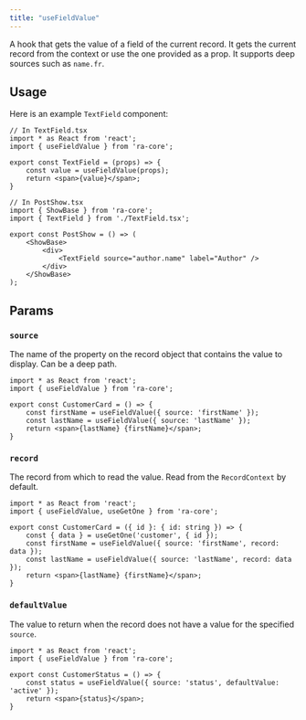 ```yaml
---
title: "useFieldValue"
---
```


A hook that gets the value of a field of the current record. It gets the current record from the context or use the one provided as a prop. It supports deep sources such as `name.fr`.

## Usage

Here is an example `TextField` component:

```tsx
// In TextField.tsx
import * as React from 'react';
import { useFieldValue } from 'ra-core';

export const TextField = (props) => {
    const value = useFieldValue(props);
    return <span>{value}</span>;
}

// In PostShow.tsx
import { ShowBase } from 'ra-core';
import { TextField } from './TextField.tsx';

export const PostShow = () => (
    <ShowBase>
        <div>
            <TextField source="author.name" label="Author" />
        </div>
    </ShowBase>
);
```

## Params

### `source`

The name of the property on the record object that contains the value to display. Can be a deep path.

```tsx
import * as React from 'react';
import { useFieldValue } from 'ra-core';

export const CustomerCard = () => {
    const firstName = useFieldValue({ source: 'firstName' });
    const lastName = useFieldValue({ source: 'lastName' });
    return <span>{lastName} {firstName}</span>;
}
```

### `record`

The record from which to read the value. Read from the `RecordContext` by default.


```tsx
import * as React from 'react';
import { useFieldValue, useGetOne } from 'ra-core';

export const CustomerCard = ({ id }: { id: string }) => {
    const { data } = useGetOne('customer', { id });
    const firstName = useFieldValue({ source: 'firstName', record: data });
    const lastName = useFieldValue({ source: 'lastName', record: data });
    return <span>{lastName} {firstName}</span>;
}
```

### `defaultValue`

The value to return when the record does not have a value for the specified `source`.

```tsx
import * as React from 'react';
import { useFieldValue } from 'ra-core';

export const CustomerStatus = () => {
    const status = useFieldValue({ source: 'status', defaultValue: 'active' });
    return <span>{status}</span>;
}
```
